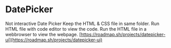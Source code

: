 # DatePicker
Not interactive Date Picker
Keep the HTML & CSS file in same folder.
Run HTML file with code editor to view the code.
Run the HTML file in a webbrowser to view the webpage.
[https://roadmap.sh/projects/datepicker-ui](https://roadmap.sh/projects/datepicker-ui)
